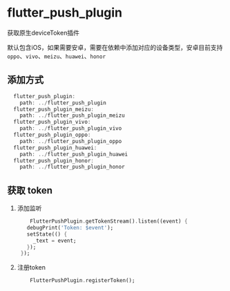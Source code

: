 # flutter_push_plugin

获取原生deviceToken插件

默认包含iOS，如果需要安卓，需要在依赖中添加对应的设备类型，安卓目前支持 `oppo`、`vivo`、`meizu`、`huawei`、`honor`

## 添加方式

```dart
  flutter_push_plugin:
    path: ../flutter_push_plugin
  flutter_push_plugin_meizu:
    path: ../flutter_push_plugin_meizu
  flutter_push_plugin_vivo:
    path: ../flutter_push_plugin_vivo
  flutter_push_plugin_oppo:
    path: ../flutter_push_plugin_oppo
  flutter_push_plugin_huawei:
    path: ../flutter_push_plugin_huawei
  flutter_push_plugin_honor:
    path: ../flutter_push_plugin_honor
```

## 获取 token

1. 添加监听

   ```dart
       FlutterPushPlugin.getTokenStream().listen((event) {
      debugPrint('Token: $event');
      setState(() {
        _text = event;
      });
    });
   ```

2. 注册token

    ```dart
        FlutterPushPlugin.registerToken();
    ```